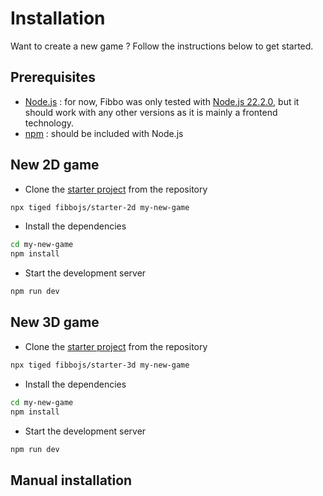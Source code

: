 # Installation

Want to create a new game ? Follow the instructions below to get started.

## Prerequisites

- [Node.js](https://nodejs.org/) : for now, Fibbo was only tested with [Node.js 22.2.0](https://nodejs.org/download/release/v22.2.0/), but it should work with any other versions as it is mainly a frontend technology.
- [npm](https://www.npmjs.com/) : should be included with Node.js

## New 2D game

- Clone the [starter project](https://github.com/fibbojs/starter-2d) from the repository
```bash
npx tiged fibbojs/starter-2d my-new-game
```
- Install the dependencies
```bash
cd my-new-game
npm install
```
- Start the development server
```bash
npm run dev
```

## New 3D game

- Clone the [starter project](https://github.com/fibbojs/starter-3d) from the repository
```bash
npx tiged fibbojs/starter-3d my-new-game
```
- Install the dependencies
```bash
cd my-new-game
npm install
```
- Start the development server
```bash
npm run dev
```

## Manual installation <Badge type="warning" text="work in progress" />
